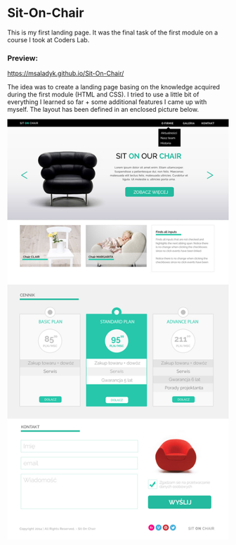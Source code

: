# Sit-On-Chair
This is my first landing page. It was the final task of the first module on a course I took at Coders Lab.

### Preview:
https://msaladyk.github.io/Sit-On-Chair/

The idea was to create a landing page basing on the knowledge acquired during the first module (HTML and CSS). I tried to use a little bit of everything I learned so far + some additional features I came up with myself. The layout has been defined in an enclosed picture below.



![alt text](https://github.com/msaladyk/Sit-On-Chair/blob/master/warsztat1.jpg)
